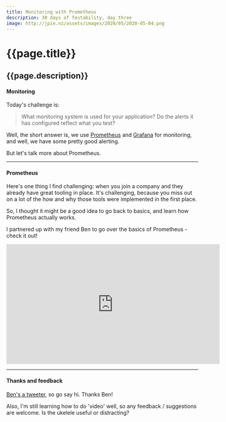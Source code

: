 ```yaml
---
title: Monitoring with Prometheus
description: 30 days of Testability, day three
image: http://jpie.nz/assets/images/2020/05/2020-05-04.png
---
```

# {{page.title}}
## {{page.description}}

#### Monitoring

Today's challenge is:
> What monitoring system is used for your application? Do the alerts it has configured reflect what you test?

Well, the short answer is, we use [Prometheus](https://prometheus.io/) and [Grafana](https://grafana.com/) for monitoring, and well, we have some pretty good alerting.

But let's talk more about Prometheus.

<hr/>

#### Prometheus

Here's one thing I find challenging: when you join a company and they already have great tooling in place.
It's challenging, because you miss out on a lot of the how and why those tools were implemented in the first place.

So, I thought it might be a good idea to go back to basics, and learn how Prometheus actually works.

I partnered up with my friend Ben to go over the basics of Prometheus - check it out!

<iframe width="560" height="315" src="https://www.youtube.com/embed/jhNDHdYkzvw" frameborder="0" allow="accelerometer; autoplay; encrypted-media; gyroscope; picture-in-picture" allowfullscreen></iframe>

<hr/>

#### Thanks and feedback

[Ben's a tweeter](https://twitter.com/BenClapp), so go say hi. Thanks Ben!

Also, I'm still learning how to do 'video' well, so any feedback / suggestions are welcome. Is the ukelele useful or distracting?